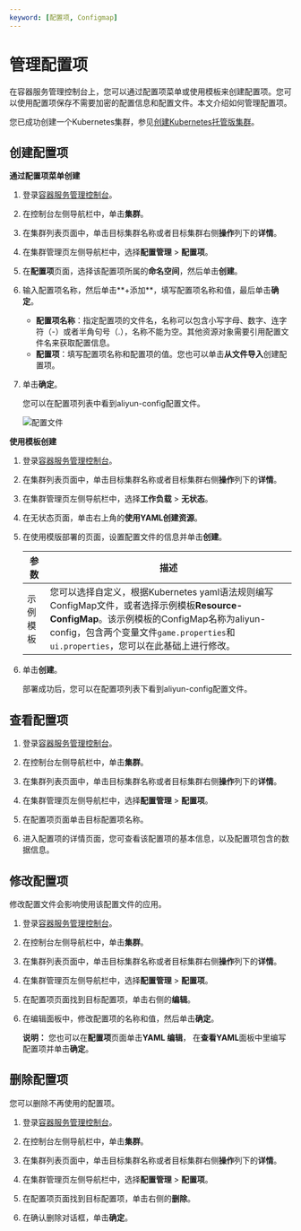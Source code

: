 ```yaml
---
keyword: [配置项, Configmap]
---
```


# 管理配置项

在容器服务管理控制台上，您可以通过配置项菜单或使用模板来创建配置项。您可以使用配置项保存不需要加密的配置信息和配置文件。本文介绍如何管理配置项。

您已成功创建一个Kubernetes集群，参见[创建Kubernetes托管版集群](/intl.zh-CN/Kubernetes集群用户指南/集群/创建集群/创建Kubernetes托管版集群.md)。

## 创建配置项

**通过配置项菜单创建**

1.  登录[容器服务管理控制台](https://cs.console.aliyun.com)。

2.  在控制台左侧导航栏中，单击**集群**。

3.  在集群列表页面中，单击目标集群名称或者目标集群右侧**操作**列下的**详情**。

4.  在集群管理页左侧导航栏中，选择**配置管理** \> **配置项**。

5.  在**配置项**页面，选择该配置项所属的**命名空间**，然后单击**创建**。

6.  输入配置项名称，然后单击**+添加**，填写配置项名称和值，最后单击**确定**。

    -   **配置项名称**：指定配置项的文件名，名称可以包含小写字母、数字、连字符（-）或者半角句号（.），名称不能为空。其他资源对象需要引用配置文件名来获取配置信息。
    -   **配置项**：填写配置项名称和配置项的值。您也可以单击**从文件导入**创建配置项。
7.  单击**确定**。

    您可以在配置项列表中看到aliyun-config配置文件。

    ![配置文件](https://static-aliyun-doc.oss-accelerate.aliyuncs.com/assets/img/zh-CN/6411948161/p10745.png)


**使用模板创建**

1.  登录[容器服务管理控制台](https://cs.console.aliyun.com)。

2.  在集群列表页面中，单击目标集群名称或者目标集群右侧**操作**列下的**详情**。

3.  在集群管理页左侧导航栏中，选择**工作负载** \> **无状态**。

4.  在无状态页面，单击右上角的**使用YAML创建资源**。

5.  在使用模版部署的页面，设置配置文件的信息并单击**创建**。

    |参数|描述|
    |--|--|
    |示例模板|您可以选择自定义，根据Kubernetes yaml语法规则编写ConfigMap文件，或者选择示例模板**Resource-ConfigMap**。该示例模板的ConfigMap名称为aliyun-config，包含两个变量文件`game.properties`和`ui.properties`，您可以在此基础上进行修改。|

6.  单击**创建**。

    部署成功后，您可以在配置项列表下看到aliyun-config配置文件。


## 查看配置项

1.  登录[容器服务管理控制台](https://cs.console.aliyun.com)。

2.  在控制台左侧导航栏中，单击**集群**。

3.  在集群列表页面中，单击目标集群名称或者目标集群右侧**操作**列下的**详情**。

4.  在集群管理页左侧导航栏中，选择**配置管理** \> **配置项**。

5.  在配置项页面单击目标配置项名称。

6.  进入配置项的详情页面，您可查看该配置项的基本信息，以及配置项包含的数据信息。


## 修改配置项

修改配置文件会影响使用该配置文件的应用。

1.  登录[容器服务管理控制台](https://cs.console.aliyun.com)。

2.  在控制台左侧导航栏中，单击**集群**。

3.  在集群列表页面中，单击目标集群名称或者目标集群右侧**操作**列下的**详情**。

4.  在集群管理页左侧导航栏中，选择**配置管理** \> **配置项**。

5.  在配置项页面找到目标配置项，单击右侧的**编辑**。

6.  在编辑面板中，修改配置项的名称和值，然后单击**确定**。

    **说明：** 您也可以在**配置项**页面单击**YAML 编辑**， 在**查看YAML**面板中里编写配置项并单击**确定**。


## 删除配置项

您可以删除不再使用的配置项。

1.  登录[容器服务管理控制台](https://cs.console.aliyun.com)。

2.  在控制台左侧导航栏中，单击**集群**。

3.  在集群列表页面中，单击目标集群名称或者目标集群右侧**操作**列下的**详情**。

4.  在集群管理页左侧导航栏中，选择**配置管理** \> **配置项**。

5.  在配置项页面找到目标配置项，单击右侧的**删除**。

6.  在确认删除对话框，单击**确定**。


